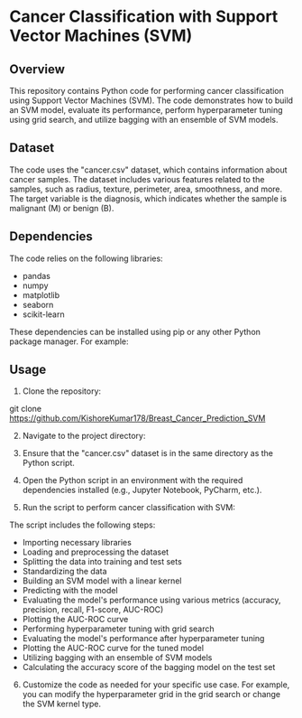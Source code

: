 # Cancer Classification with Support Vector Machines (SVM)

## Overview

This repository contains Python code for performing cancer classification using Support Vector Machines (SVM). The code demonstrates how to build an SVM model, evaluate its performance, perform hyperparameter tuning using grid search, and utilize bagging with an ensemble of SVM models.

## Dataset

The code uses the "cancer.csv" dataset, which contains information about cancer samples. The dataset includes various features related to the samples, such as radius, texture, perimeter, area, smoothness, and more. The target variable is the diagnosis, which indicates whether the sample is malignant (M) or benign (B).

## Dependencies

The code relies on the following libraries:

- pandas
- numpy
- matplotlib
- seaborn
- scikit-learn

These dependencies can be installed using pip or any other Python package manager. For example:

## Usage

1. Clone the repository:

git clone https://github.com/KishoreKumar178/Breast_Cancer_Prediction_SVM

2. Navigate to the project directory:


3. Ensure that the "cancer.csv" dataset is in the same directory as the Python script.

4. Open the Python script in an environment with the required dependencies installed (e.g., Jupyter Notebook, PyCharm, etc.).

5. Run the script to perform cancer classification with SVM:


The script includes the following steps:

- Importing necessary libraries
- Loading and preprocessing the dataset
- Splitting the data into training and test sets
- Standardizing the data
- Building an SVM model with a linear kernel
- Predicting with the model
- Evaluating the model's performance using various metrics (accuracy, precision, recall, F1-score, AUC-ROC)
- Plotting the AUC-ROC curve
- Performing hyperparameter tuning with grid search
- Evaluating the model's performance after hyperparameter tuning
- Plotting the AUC-ROC curve for the tuned model
- Utilizing bagging with an ensemble of SVM models
- Calculating the accuracy score of the bagging model on the test set

6. Customize the code as needed for your specific use case. For example, you can modify the hyperparameter grid in the grid search or change the SVM kernel type.


